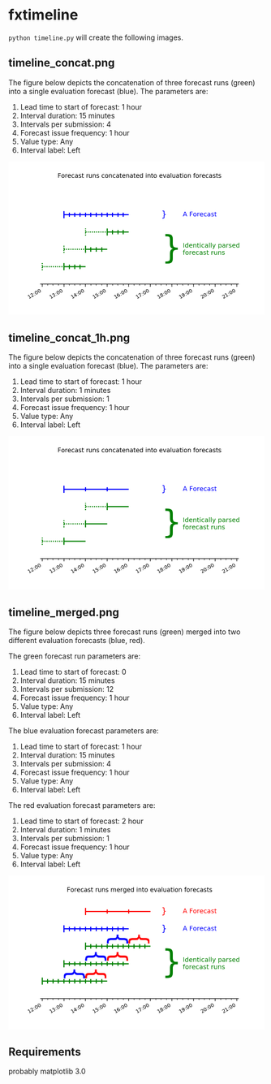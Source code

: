 fxtimeline
==========

`python timeline.py` will create the following images.

timeline_concat.png
-------------------

The figure below depicts the concatenation of three forecast runs (green) into
a single evaluation forecast (blue). The parameters are:

1.	Lead time to start of forecast: 1 hour
2.	Interval duration: 15 minutes
3.	Intervals per submission: 4
4.	Forecast issue frequency: 1 hour
5.	Value type: Any
6.  Interval label: Left

![timeline concat](timeline_concat.png)


timeline_concat_1h.png
----------------------

The figure below depicts the concatenation of three forecast runs (green) into
a single evaluation forecast (blue). The parameters are:

1.	Lead time to start of forecast: 1 hour
2.	Interval duration: 1 minutes
3.	Intervals per submission: 1
4.	Forecast issue frequency: 1 hour
5.	Value type: Any
6.  Interval label: Left

![timeline concat 1h](timeline_concat_1h.png)


timeline_merged.png
-------------------

The figure below depicts three forecast runs (green) merged into
two different evaluation forecasts (blue, red).

The green forecast run parameters are:

1.	Lead time to start of forecast: 0
2.	Interval duration: 15 minutes
3.	Intervals per submission: 12
4.	Forecast issue frequency: 1 hour
5.	Value type: Any
6.  Interval label: Left

The blue evaluation forecast parameters are:

1.	Lead time to start of forecast: 1 hour
2.	Interval duration: 15 minutes
3.	Intervals per submission: 4
4.	Forecast issue frequency: 1 hour
5.	Value type: Any
6.  Interval label: Left

The red evaluation forecast parameters are:

1.	Lead time to start of forecast: 2 hour
2.	Interval duration: 1 minutes
3.	Intervals per submission: 1
4.	Forecast issue frequency: 1 hour
5.	Value type: Any
6.  Interval label: Left

![timeline merged](timeline_merged.png)


Requirements
------------

probably matplotlib 3.0
